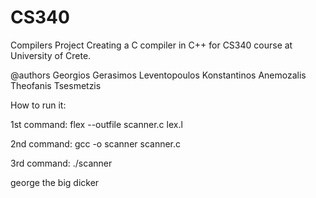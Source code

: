 # CS340
Compilers Project
Creating a C compiler in C++ for CS340 course at University of Crete.

@authors      Georgios Gerasimos Leventopoulos     Konstantinos Anemozalis    Theofanis Tsesmetzis

How to run it:

1st command: flex --outfile scanner.c lex.l

2nd command: gcc -o scanner scanner.c

3rd command: ./scanner

george the big dicker

